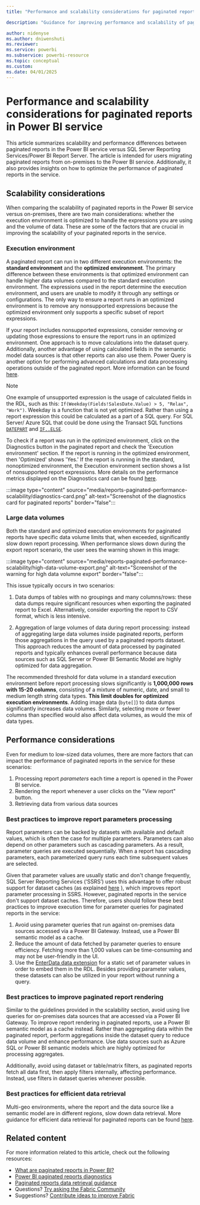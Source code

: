 ```yaml
---
title: "Performance and scalability considerations for paginated reports in Power BI service"

description: "Guidance for improving performance and scalability of paginated reports in the service"

author: nidenyse
ms.author: dniwenshuti
ms.reviewer: 
ms.service: powerbi
ms.subservice: powerbi-resource
ms.topic: conceptual
ms.custom: 
ms.date: 04/01/2025
---
```


# Performance and scalability considerations for paginated reports in Power BI service

This article summarizes scalability and performance differences between paginated reports in the Power BI service  versus SQL Server Reporting Services/Power BI Report Server. The article is intended for users migrating paginated reports from on-premises to the Power BI service. Additionally, it also provides insights on how to optimize the performance of paginated reports in the service.


## Scalability considerations


When comparing the scalability of paginated reports in the Power BI service versus on-premises, there are two main considerations: whether the execution environment  is optimized to handle the expressions you are using and the volume of data. These are some of the factors that are crucial in improving the scalability of your paginated reports in the service. 

### Execution environment

A paginated report can run in two different execution environments: the **standard environment** and the **optimized environment**. The primary difference between these environments is that optimized environment can handle higher data volumes compared to the standard execution environment. The expressions used in the report determine the execution environment, and users are unable to modify it through any settings or configurations. The only way to ensure a report runs in an optimized environment is to remove any nonsupported expressions because the optimized environment only supports a specific subset of report expressions.

If your report includes nonsupported expressions, consider removing or updating those expressions to ensure the report runs in an optimized environment. One approach is to move calculations into the dataset query. Additionally, another advantage of using calculated fields in the semantic model data sources is that other reports can also use them. Power Query is another option for performing advanced calculations and data processing operations outside of the paginated report. More information can be found [here](../paginated-reports/report-builder/connect-snowflake-databricks-power-query-online.md).

> [!Note]
> One example of unsupported expression is the usage of calculated fields in the RDL, such as this: `If(Weekday(Fields!SalesDate.Value) > 5, "Relax", "Work")`. Weekday is a function that is not yet optimized. Rather than using a report expression this could be calculated as a part of a SQL query. For SQL Server/ Azure SQL that could be done using the Transact SQL functions [`DATEPART`](/sql/t-sql/functions/datepart-transact-sql) and [`IF..ELSE`](/sql/t-sql/language-elements/if-else-transact-sql).

To check if a report was run in the optimized environment, click on the Diagnostics button in the paginated report and check the 'Execution environment' section. If the report is running in the optimized environment, then 'Optimized' shows 'Yes.' If the report is running in the standard, nonoptimized environment, the Execution environment section shows a list of nonsupported report expressions. More details on the performance metrics displayed on the Diagnostics card can be found [here](../paginated-reports/paginated-reports-diagnostics.md).

:::image type="content" source="media/reports-paginated-performance-scalability/diagnostics-card.png" alt-text="Screenshot of the diagnostics card for paginated reports" border="false":::

### Large data volumes

Both the standard and optimized execution environments for paginated reports have specific data volume limits that, when exceeded, significantly slow down report processing. When performance slows down during the export report scenario, the user sees the warning shown in this image: 

:::image type="content" source="media/reports-paginated-performance-scalability/high-data-volume-export.png" alt-text="Screenshot of the warning for high data volumne export" border="false":::

This issue typically occurs in two scenarios:
1.	Data dumps of tables with no groupings and many columns/rows: these data dumps require significant resources when exporting the paginated report to Excel. Alternatively, consider exporting the report to CSV format, which is less intensive.

2.	Aggregation of large volumes of data during report processing: instead of aggregating large data volumes inside paginated reports, perform those  aggregations in the query used by a paginated reports dataset. This approach reduces the amount of data processed by paginated reports and typically enhances overall performance because data sources such as SQL Server or Power BI Semantic Model are highly optimized for data aggregation.

The recommended threshold for data volume in a standard execution environment before report processing slows significantly is **1,000,000 rows with 15-20 columns**, consisting of a mixture of numeric, date, and small to medium length string data types. **This limit doubles for optimized execution environments**. Adding image data (`byte[]`) to data dumps significantly increases data volumes. Similarly, selecting more or fewer columns than specified would also affect data volumes, as would the mix of data types. 

## Performance considerations   

Even for medium to low-sized data volumes, there are more factors that can impact the performance of paginated reports in the service for these scenarios:
1.	Processing report *parameters* each time a report is opened in the Power BI service.
2.	Rendering the report whenever a user clicks on the "View report" button.  
3.	Retrieving data from various data sources

### Best practices to improve report parameters processing

Report parameters can be backed by datasets with available and default values, which is often the case for multiple parameters. Parameters can also depend on other parameters such as cascading parameters. As a result, parameter queries are executed sequentially. When a report has cascading parameters, each parameterized query runs each time subsequent values are selected.


Given that parameter values are usually static and don't change frequently, SQL Server Reporting Services (‘SSRS’) uses this advantage to offer robust support for dataset caches (as explained [here](/sql/reporting-services/report-server/cache-shared-datasets-ssrs) ), which improves report parameter processing in SSRS. However, paginated reports in the service don't support dataset caches. Therefore, users should follow these best practices to improve execution time for parameter queries for paginated reports in the service:


1.	Avoid using parameter queries that run against on-premises data sources accessed via a Power BI Gateway. Instead, use a Power BI semantic model as a cache.
2.	Reduce the amount of data fetched by parameter queries to ensure efficiency. Fetching more than 1,000 values can be time-consuming and may not be user-friendly in the UI.
3.	Use the [EnterData data extension](../paginated-reports/paginated-reports-enter-data.md) for a static set of parameter values in order to embed them in the RDL. Besides providing parameter values, these datasets can also be utilized in your report without running a query.


### Best practices to improve paginated report rendering

Similar to the guidelines provided in the scalability section, avoid using live queries for on-premises data sources that are accessed via a Power BI Gateway. To improve report rendering in paginated reports, use a Power BI semantic model as a cache instead. Rather than aggregating data within the paginated report, perform aggregations inside the dataset query to reduce data volume and enhance performance. Use data sources such as Azure SQL  or Power BI semantic models which are highly optimized for processing aggregates. 

Additionally, avoid using dataset or table/matrix filters, as paginated reports fetch all data first, then apply filters internally, affecting performance. Instead, use filters in dataset queries whenever possible. 

### Best practices for efficient data retrieval

Multi-geo environments, where the report and the data source like a semantic model are in different regions, slow down data retrieval. More guidance for efficient data retrieval for paginated reports can be found [here](report-paginated-data-retrieval.md).

## Related content

For more information related to this article, check out the following resources:

- [What are paginated reports in Power BI?](../paginated-reports-report-builder-power-bi.md)
- [Power BI paginated reports diagnostics](../paginated-reports/paginated-reports-diagnostics.md)
- [Paginated reports data retrieval guidance](report-paginated-data-retrieval.md)
- Questions? [Try asking the Fabric Community](https://community.fabric.microsoft.com/)
- Suggestions? [Contribute ideas to improve Fabric](https://ideas.fabric.microsoft.com/)

